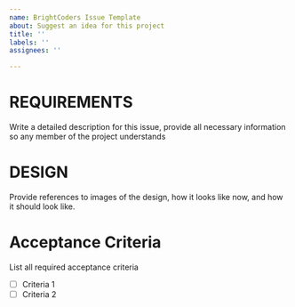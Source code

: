 ```yaml
---
name: BrightCoders Issue Template
about: Suggest an idea for this project
title: ''
labels: ''
assignees: ''

---
```

# REQUIREMENTS
Write a detailed description for this issue, provide all necessary information so any member of the project understands

# DESIGN
Provide references to images of the design, how it looks like now, and how it should look like.

# Acceptance Criteria
List all required acceptance criteria
- [ ] Criteria 1
- [ ] Criteria 2